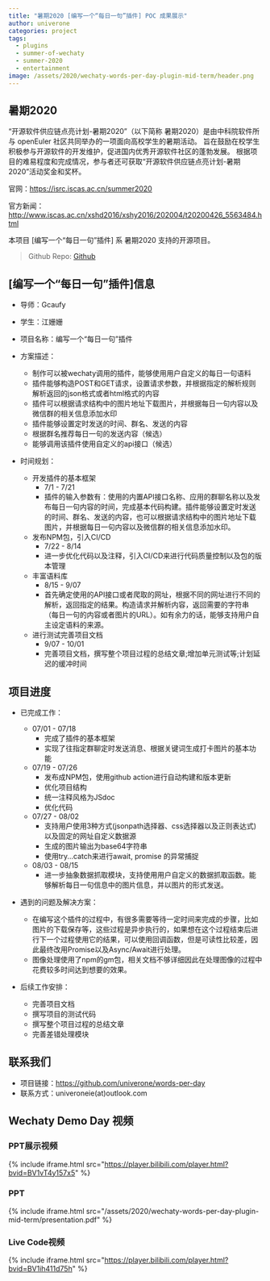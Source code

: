 ```yaml
---
title: "暑期2020 [编写一个“每日一句”插件] POC 成果展示"
author: univerone
categories: project
tags:
  - plugins
  - summer-of-wechaty
  - summer-2020
  - entertainment
image: /assets/2020/wechaty-words-per-day-plugin-mid-term/header.png
---
```


## 暑期2020

“开源软件供应链点亮计划-暑期2020”（以下简称 暑期2020）是由中科院软件所与 openEuler 社区共同举办的一项面向高校学生的暑期活动。
旨在鼓励在校学生积极参与开源软件的开发维护，促进国内优秀开源软件社区的蓬勃发展。
根据项目的难易程度和完成情况，参与者还可获取“开源软件供应链点亮计划-暑期2020”活动奖金和奖杯。

官网：<https://isrc.iscas.ac.cn/summer2020>

官方新闻：<http://www.iscas.ac.cn/xshd2016/xshy2016/202004/t20200426_5563484.html>

本项目 [编写一个“每日一句”插件] 系 暑期2020 支持的开源项目。

> Github Repo: [Github](https://github.com/univerone/words-per-day)

## [编写一个“每日一句”插件]信息

- 导师：Gcaufy
- 学生：江姗姗

- 项目名称：编写一个“每日一句”插件

- 方案描述：
  - 制作可以被wechaty调用的插件，能够使用用户自定义的每日一句语料
  - 插件能够构造POST和GET请求，设置请求参数，并根据指定的解析规则解析返回的json格式或者html格式的内容
  - 插件可以根据请求结构中的图片地址下载图片，并根据每日一句内容以及微信群的相关信息添加水印
  - 插件能够设置定时发送的时间、群名、发送的内容
  - 根据群名推荐每日一句的发送内容（候选）
  - 能够调用该插件使用自定义的api接口（候选）

- 时间规划：
  - 开发插件的基本框架
    - 7/1 - 7/21
    - 插件的输入参数有：使用的内置API接口名称、应用的群聊名称以及发布每日一句内容的时间，完成基本代码构建。插件能够设置定时发送的时间、群名、发送的内容，也可以根据请求结构中的图片地址下载图片，并根据每日一句内容以及微信群的相关信息添加水印。
  - 发布NPM包，引入CI/CD
    - 7/22 - 8/14
    - 进一步优化代码以及注释，引入CI/CD来进行代码质量控制以及包的版本管理
  - 丰富语料库
    - 8/15 - 9/07
    - 首先确定使用的API接口或者爬取的网址，根据不同的网址进行不同的解析，返回指定的结果。构造请求并解析内容，返回需要的字符串（每日一句的内容或者图片的URL）。如有余力的话，能够支持用户自主设定语料的来源。
  - 进行测试完善项目文档
    - 9/07 - 10/01
    - 完善项目文档，撰写整个项目过程的总结文章;增加单元测试等;计划延迟的缓冲时间

## 项目进度

- 已完成工作：
  - 07/01 - 07/18
    - 完成了插件的基本框架
    - 实现了往指定群聊定时发送消息、根据关键词生成打卡图片的基本功能
  - 07/19 - 07/26
    - 发布成NPM包，使用github action进行自动构建和版本更新
    - 优化项目结构
    - 统一注释风格为JSdoc
    - 优化代码
  - 07/27 - 08/02
    - 支持用户使用3种方式(jsonpath选择器、css选择器以及正则表达式)以及固定的网址自定义数据源
    - 生成的图片输出为base64字符串
    - 使用try...catch来进行await, promise 的异常捕捉
  - 08/03 - 08/15
    - 进一步抽象数据抓取模块，支持使用用户自定义的数据抓取函数。能够解析每日一句信息中的图片信息，并以图片的形式发送。

- 遇到的问题及解决方案：

  - 在编写这个插件的过程中，有很多需要等待一定时间来完成的步骤，比如图片的下载保存等，这些过程是异步执行的，如果想在这个过程结束后进行下一个过程使用它的结果，可以使用回调函数，但是可读性比较差，因此最终改用Promise以及Async/Await进行处理。
  - 图像处理使用了npm的gm包，相关文档不够详细因此在处理图像的过程中花费较多时间达到想要的效果。

- 后续工作安排：
  - 完善项目文档
  - 撰写项目的测试代码
  - 撰写整个项目过程的总结文章
  - 完善差错处理模块

## 联系我们

- 项目链接：<https://github.com/univerone/words-per-day>
- 联系方式：univeroneie(at)outlook.com

## Wechaty Demo Day 视频

### PPT展示视频

{% include iframe.html src="https://player.bilibili.com/player.html?bvid=BV1vT4y157x5" %}

### PPT

{% include iframe.html src="/assets/2020/wechaty-words-per-day-plugin-mid-term/presentation.pdf" %}

### Live Code视频

{% include iframe.html src="https://player.bilibili.com/player.html?bvid=BV1ih411d75h" %}
